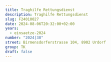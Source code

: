 ```yaml
---
title: Traghilfe Rettungsdienst
description: Traghilfe Rettungsdienst
slug: F24010027
date: 2024-08-06T20:32:00+02:00
years:
  - einsaetze-2024
number: "2024|38"
street: Birmensdorferstrasse 104, 8902 Urdorf
group: TK
draft: false
---
```

